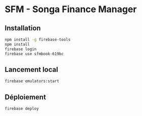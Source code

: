 # SFM - Songa Finance Manager

## Installation
```bash
npm install -g firebase-tools
npm install
firebase login
firebase use sfmbook-619bc
```

## Lancement local
```bash
firebase emulators:start
```

## Déploiement
```bash
firebase deploy
```
